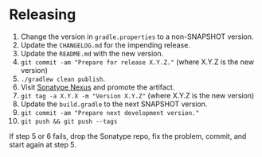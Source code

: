 Releasing
========

1. Change the version in `gradle.properties` to a non-SNAPSHOT version.
2. Update the `CHANGELOG.md` for the impending release.
3. Update the `README.md` with the new version.
4. `git commit -am "Prepare for release X.Y.Z."` (where X.Y.Z is the new version)
5. `./gradlew clean publish`.
6. Visit [Sonatype Nexus](https://oss.sonatype.org/) and promote the artifact.
7. `git tag -a X.Y.X -m "Version X.Y.Z"` (where X.Y.Z is the new version)
8. Update the `build.gradle` to the next SNAPSHOT version.
9. `git commit -am "Prepare next development version."`
10. `git push && git push --tags`

If step 5 or 6 fails, drop the Sonatype repo, fix the problem, commit, and start again at step 5.